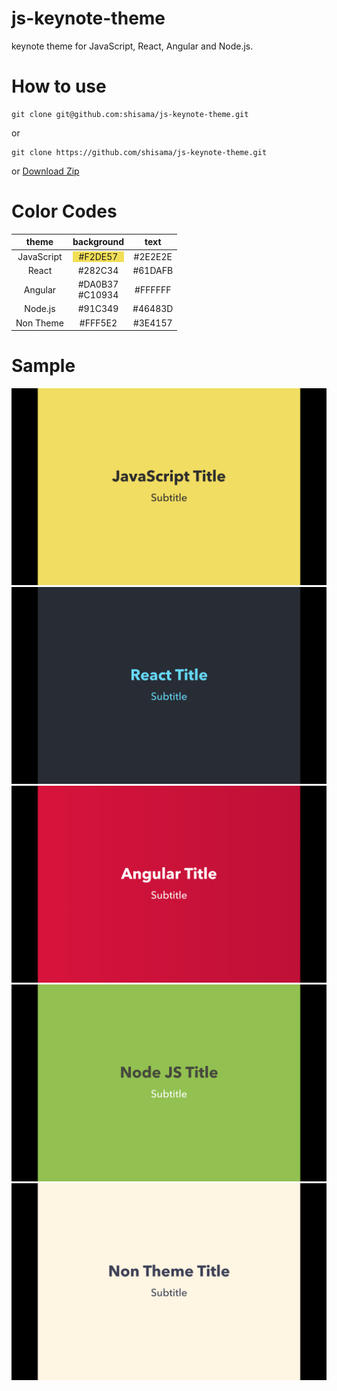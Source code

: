 # js-keynote-theme
keynote theme for JavaScript, React, Angular and Node.js.

# How to use
```
git clone git@github.com:shisama/js-keynote-theme.git
```
or
```
git clone https://github.com/shisama/js-keynote-theme.git
```
or [Download Zip](https://github.com/shisama/js-keynote-theme/archive/master.zip)

# Color Codes
|theme|background|text|
|:---:|:--------:|:---:|
|JavaScript|<div style="background-color:#F2DE57">#F2DE57</div>|#2E2E2E|
|React|#282C34|#61DAFB|
|Angular|#DA0B37<br>#C10934|#FFFFFF|
|Node.js|#91C349|#46483D|
|Non Theme|#FFF5E2|#3E4157|

# Sample
![JavaScript](sample/JavaScript.png)
![React](sample/React.png)
![Angular](sample/Angular.png)
![Node](sample/Node.png)
![NonTheme](sample/NonTheme.png)